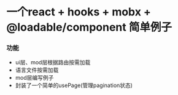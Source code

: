 # 一个react + hooks + mobx + @loadable/component 简单例子

### 功能
* ui层、mod层根据路由按需加载
* 语言文件按需加载
* mod层编写例子
* 封装了一个简单的usePage(管理pagination状态)

